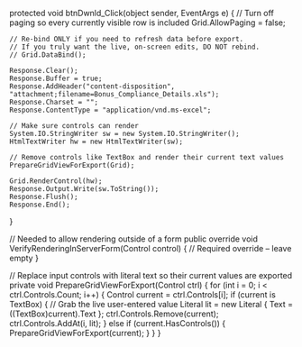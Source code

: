 protected void btnDwnld_Click(object sender, EventArgs e)
{
    // Turn off paging so every currently visible row is included
    Grid.AllowPaging = false;

    // Re-bind ONLY if you need to refresh data before export.
    // If you truly want the live, on-screen edits, DO NOT rebind.
    // Grid.DataBind();

    Response.Clear();
    Response.Buffer = true;
    Response.AddHeader("content-disposition", "attachment;filename=Bonus_Compliance_Details.xls");
    Response.Charset = "";
    Response.ContentType = "application/vnd.ms-excel";

    // Make sure controls can render
    System.IO.StringWriter sw = new System.IO.StringWriter();
    HtmlTextWriter hw = new HtmlTextWriter(sw);

    // Remove controls like TextBox and render their current text values
    PrepareGridViewForExport(Grid);

    Grid.RenderControl(hw);
    Response.Output.Write(sw.ToString());
    Response.Flush();
    Response.End();
}

// Needed to allow rendering outside of a form
public override void VerifyRenderingInServerForm(Control control)
{
    // Required override – leave empty
}

// Replace input controls with literal text so their current values are exported
private void PrepareGridViewForExport(Control ctrl)
{
    for (int i = 0; i < ctrl.Controls.Count; i++)
    {
        Control current = ctrl.Controls[i];
        if (current is TextBox)
        {
            // Grab the live user-entered value
            Literal lit = new Literal { Text = ((TextBox)current).Text };
            ctrl.Controls.Remove(current);
            ctrl.Controls.AddAt(i, lit);
        }
        else if (current.HasControls())
        {
            PrepareGridViewForExport(current);
        }
    }
}
